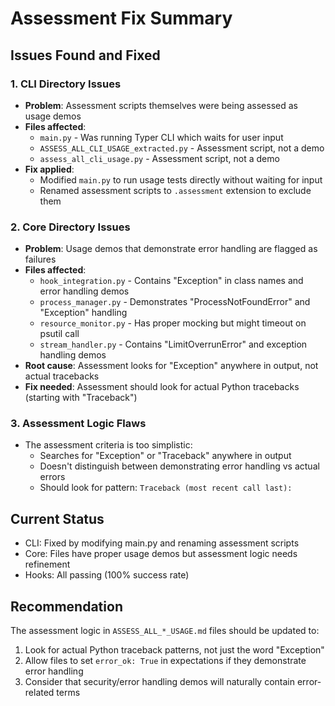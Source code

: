 # Assessment Fix Summary

## Issues Found and Fixed

### 1. CLI Directory Issues
- **Problem**: Assessment scripts themselves were being assessed as usage demos
- **Files affected**:
  - `main.py` - Was running Typer CLI which waits for user input
  - `ASSESS_ALL_CLI_USAGE_extracted.py` - Assessment script, not a demo
  - `assess_all_cli_usage.py` - Assessment script, not a demo
- **Fix applied**:
  - Modified `main.py` to run usage tests directly without waiting for input
  - Renamed assessment scripts to `.assessment` extension to exclude them

### 2. Core Directory Issues  
- **Problem**: Usage demos that demonstrate error handling are flagged as failures
- **Files affected**:
  - `hook_integration.py` - Contains "Exception" in class names and error handling demos
  - `process_manager.py` - Demonstrates "ProcessNotFoundError" and "Exception" handling
  - `resource_monitor.py` - Has proper mocking but might timeout on psutil call
  - `stream_handler.py` - Contains "LimitOverrunError" and exception handling demos
- **Root cause**: Assessment looks for "Exception" anywhere in output, not actual tracebacks
- **Fix needed**: Assessment should look for actual Python tracebacks (starting with "Traceback")

### 3. Assessment Logic Flaws
- The assessment criteria is too simplistic:
  - Searches for "Exception" or "Traceback" anywhere in output
  - Doesn't distinguish between demonstrating error handling vs actual errors
  - Should look for pattern: `Traceback (most recent call last):`

## Current Status
- CLI: Fixed by modifying main.py and renaming assessment scripts
- Core: Files have proper usage demos but assessment logic needs refinement
- Hooks: All passing (100% success rate)

## Recommendation
The assessment logic in `ASSESS_ALL_*_USAGE.md` files should be updated to:
1. Look for actual Python traceback patterns, not just the word "Exception"
2. Allow files to set `error_ok: True` in expectations if they demonstrate error handling
3. Consider that security/error handling demos will naturally contain error-related terms